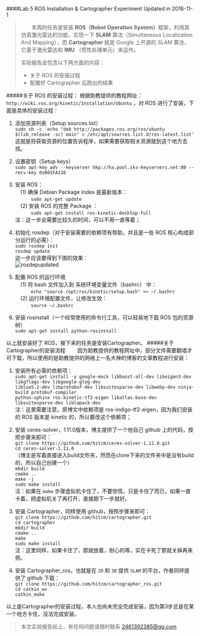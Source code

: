 ####Lab 5 ROS Installation & Cartographer Experiment
Updated in 2016-11-1<br/>
> &emsp;&emsp;本周的任务是安装 <b>ROS（Robot Operation System）</b>框架，利用其仿真激光雷达的功能，实现一下 <b>SLAM</b> 算法（Simultaneous Localization And Mapping），而 <b>Cartographer </b>就是 Google 上开源的 SLAM 算法，它基于激光雷达和 <b>IMU</b> （惯性处理单元）来运作。<br/>
> 
> 实验报告会包含以下两方面的内容：<br/>
> 
> - 关于 ROS 的安装过程
> - 配置好 Cartographer 后跑出的结果

#####关于 ROS 的安装过程：
根据助教提供的教程网址：`http://wiki.ros.org/kinetic/Installation/Ubuntu` ，对 ROS 进行了安装，下面是具体的安装过程：<br/>

1. 添加资源列表（Setup sources.list）<br/>
`sudo sh -c 'echo "deb http://packages.ros.org/ros/ubuntu $(lsb_release -sc) main" > /etc/apt/sources.list.d/ros-latest.list'`<br/>
这就是将获取资源的位置告诉程序，如果需要获取相关资源就到这个地方去找。

2. 设置密钥（Setup keys）<br/>
`sudo apt-key adv --keyserver hkp://ha.pool.sks-keyservers.net:80 --recv-key 0xB01FA116`<br/>

3. 安装 ROS：<br/>
&emsp;(1) 确保 Debian Package Index 是最新版本：<br/>
&emsp;&emsp;&emsp;`sudo apt-get update` <br/>
&emsp;(2) 安装 ROS 的完整 Package ：<br/>
&emsp;&emsp;&emsp;`sudo apt-get install ros-kinetic-desktop-full` <br/>
注：这一步会需要比较久的时间，可以不用一直等着；

4. 初始化 rosdep（对于安装需要的依赖项有帮助，并且是一些 ROS 核心构成部分运行的必需）：<br/>
`sudo rosdep init`<br/>
`rosdep update`<br/>
这一步应该要得到下图的效果：<br/>
![rosdepupdated](http://p1.bpimg.com/567571/5b54e06c9f1eb0b9.png)

5. 配置 ROS 的运行环境<br/>
&emsp;(1) 将 bash 文件加入到 系统环境变量文件（bashrc） 中：<br/>
&emsp;&emsp;&emsp;`echo "source /opt/ros/kinetic/setup.bash" >> ~/.bashrc`<br/>
&emsp;(2) 运行环境配置文件，让修改生效：<br/>
&emsp;&emsp;&emsp;`source ~/.bashrc` <br/>

6. 安装 rosinstall（一个经常使用的命令行工具，可以轻易地下载 ROS 包的资源树）<br/>
`sudo apt-get install python-rosinstall`<br/>

以上就安装好了 ROS，接下来的任务是安装Cartographer。
#####关于Cartographer的安装流程
&emsp;&emsp;因为助教提供的教程网址中，部分文件需要翻墙才可下载，所以使用的是助教提供的网络上一名大神的博客的文章教程进行安装：<br/>

1. 安装所有必需的依赖项：<br/>
`sudo apt-get install -y google-mock libboost-all-dev libeigen3-dev libgflags-dev libgoogle-glog-dev`<br/>
`liblua5.2-dev libprotobuf-dev libsuitesparse-dev libwebp-dev ninja-build protobuf-compiler`<br/>
`python-sphinx ros-kinetic-tf2-eigen libatlas-base-dev libsuitesparse-dev liblapack-dev`<br/>
注：这里需要注意，原博文中依赖项是 ros-indigo-tf2-eigen，因为我们安装的 ROS 版本是 kinetic 的，所以要改这个依赖项；

2. 安装 ceres-solver，1.11.0版本，博主提供了一个他自己 github 上的代码，按照步骤来即可：<br/>
`git clone https://github.com/hitcm/ceres-solver-1.11.0.git`<br/>
`cd ceres-solver-1.11.0`<br/>
（博主是写着直接进入build文件夹，然而在clone下来的文件夹中是没有build的，所以自己创建一个）<br/>
`mkdir build`<br/>
`cmake ..`<br/>
`make -j`<br/>
`sudo make install`<br/>
注：如果在 `make` 步骤虚拟机卡住了，不要惊慌，只是卡住了而已，如果一直卡着，把虚拟机关了再打开，直接跑下一步就好。

3. 安装 Cartographer，同样使用 github，按照步骤来即可：<br/>
`git clone https://github.com/hitcm/cartographer.git`<br/>
`cd cartographer`<br/>
`mkdir build`<br/>
`cmake ..`<br/>
`make`<br/>
`sudo make install`<br/>
注：这里同样，如果卡住了，那就放着，耐心的等，实在卡死了那就关掉再来把。

4. 安装 Cartographer_ros，也就是在 `2D` 和 `3D` 提供 `SLAM` 的平台，作者同样提供了 github 下载：<br/>
`git clone https://github.com/hitcm/cartographer_ros.git`<br/>
`cd catkin_ws`<br/>
`catkin_make`<br/>

以上是Cartographer的安装过程，本人也尚未完全完成安装，因为第3步总是在某一个地方卡住，没法完成安装。

> 本次实验报告如上，有任何问题请随时联系 2461392385@qq.com



